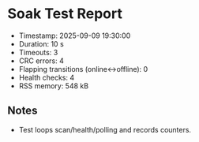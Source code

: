 # Soak Test Report

- Timestamp: 2025-09-09 19:30:00
- Duration: 10 s
- Timeouts: 3
- CRC errors: 4
- Flapping transitions (online↔offline): 0
- Health checks: 4
- RSS memory: 548 kB

## Notes
- Test loops scan/health/polling and records counters.
